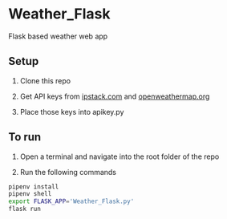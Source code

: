 # Weather_Flask
Flask based weather web app

## Setup

1. Clone this repo

2. Get API keys from [ipstack.com](https://ipstack.com/) and [openweathermap.org](https://openweathermap.org/api)

3. Place those keys into apikey.py
    
## To run

1. Open a terminal and navigate into the root folder of the repo

2. Run the following commands

```bash
pipenv install
pipenv shell
export FLASK_APP='Weather_Flask.py'
flask run
```
